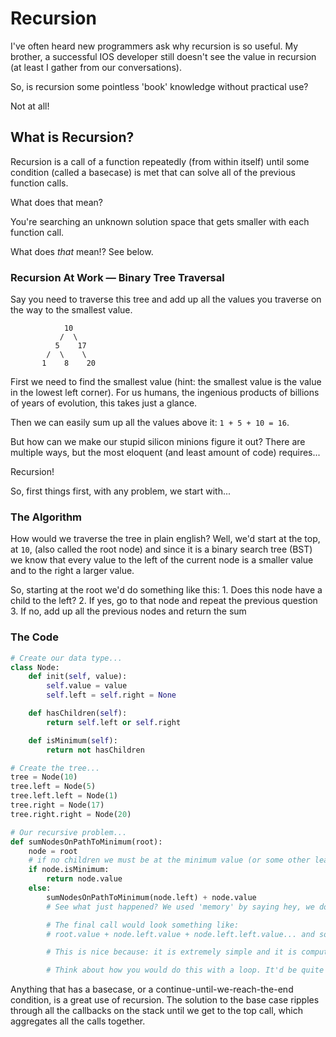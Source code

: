 # Recursion

I've often heard new programmers ask why recursion is so useful. My brother, a successful IOS developer still doesn't see the value in recursion (at least I gather from our conversations).

So, is recursion some pointless 'book' knowledge without practical use?

Not at all!

## What is Recursion?

Recursion is a call of a function repeatedly (from within itself) until some condition (called a basecase) is met that can solve all of the previous function calls.

What does that mean?

You're searching an unknown solution space that gets smaller with each function call. 

What does <i>that</i> mean!? See below.

### Recursion At Work &mdash; Binary Tree Traversal

Say you need to traverse this tree and add up all the values you traverse on the way to the smallest value.
```
            10
           /  \
          5    17
        /  \    \
       1    8    20
```
First we need to find the smallest value (hint: the smallest value is the value in the lowest left corner). For us humans, the ingenious products of billions of years of evolution, this takes just a glance. 

Then we can easily sum up all the values above it: `1 + 5 + 10 = 16`.

But how can we make our stupid silicon minions figure it out? There are multiple ways, but the most eloquent (and least amount of code) requires...

Recursion!

So, first things first, with any problem, we start with...

### The Algorithm

How would we traverse the tree in plain english? Well, we'd start at the top, at `10`, (also called the root node) and since it is a binary search tree (BST) we know that every value to the left of the current node is a smaller value and to the right a larger value.

So, starting at the root we'd do something like this:
    1. Does this node have a child to the left?
    2. If yes, go to that node and repeat the previous question
    3. If no, add up all the previous nodes and return the sum

### The Code
``` python
# Create our data type...
class Node:
    def init(self, value):
        self.value = value
        self.left = self.right = None

    def hasChildren(self):
        return self.left or self.right

    def isMinimum(self):
        return not hasChildren

# Create the tree...
tree = Node(10)
tree.left = Node(5)
tree.left.left = Node(1)
tree.right = Node(17)
tree.right.right = Node(20)

# Our recursive problem...
def sumNodesOnPathToMinimum(root):
    node = root
    # if no children we must be at the minimum value (or some other leaf node)
    if node.isMinimum:
        return node.value
    else:
        sumNodesOnPathToMinimum(node.left) + node.value
        # See what just happened? We used 'memory' by saying hey, we don't know what the sum is yet, but we know this value is going to be part of it, so let's save it here and ask the next node if it is the minimum. If it is, we will go back through the chain of function calls and make the final computation.

        # The final call would look something like:
        # root.value + node.left.value + node.left.left.value... and so on until we reach the minimum.

        # This is nice because: it is extremely simple and it is computationally efficient. 

        # Think about how you would do this with a loop. It'd be quite a bit more clumsy, I think you'll agree.
```

Anything that has a basecase, or a continue-until-we-reach-the-end condition, is a great use of recursion. The solution to the base case ripples through all the callbacks on the stack until we get to the top call, which aggregates all the calls together.